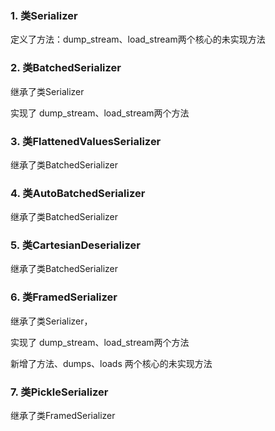 
### 1. 类Serializer

定义了方法：dump\_stream、load\_stream两个核心的未实现方法


### 2. 类BatchedSerializer

继承了类Serializer

实现了 dump\_stream、load\_stream两个方法


### 3. 类FlattenedValuesSerializer

继承了类BatchedSerializer


### 4. 类AutoBatchedSerializer

继承了类BatchedSerializer


### 5. 类CartesianDeserializer

继承了类BatchedSerializer


### 6. 类FramedSerializer 

继承了类Serializer，

实现了 dump\_stream、load\_stream两个方法

新增了方法、dumps、loads 两个核心的未实现方法


### 7. 类PickleSerializer

继承了类FramedSerializer
